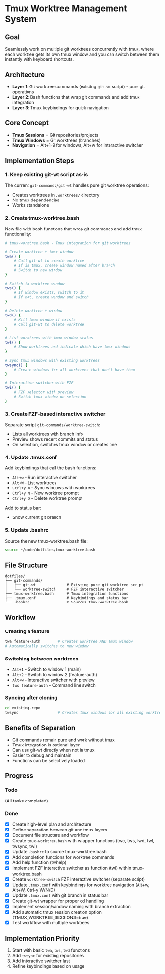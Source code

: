# Tmux Worktree Management System

## Goal
Seamlessly work on multiple git worktrees concurrently with tmux, where each worktree gets its own tmux window and you can switch between them instantly with keyboard shortcuts.

## Architecture
- **Layer 1**: Git worktree commands (existing `git-wt` script) - pure git operations
- **Layer 2**: Bash functions that wrap git commands and add tmux integration
- **Layer 3**: Tmux keybindings for quick navigation

## Core Concept
- **Tmux Sessions** = Git repositories/projects
- **Tmux Windows** = Git worktrees (branches)
- **Navigation** = Alt+1-9 for windows, Alt+w for interactive switcher

## Implementation Steps

### 1. Keep existing git-wt script as-is
The current `git-commands/git-wt` handles pure git worktree operations:
- Creates worktrees in `.worktrees/` directory
- No tmux dependencies
- Works standalone

### 2. Create tmux-worktree.bash
New file with bash functions that wrap git commands and add tmux functionality:

```bash
# tmux-worktree.bash - Tmux integration for git worktrees

# Create worktree + tmux window
twa() {
    # Call git-wt to create worktree
    # If in tmux, create window named after branch
    # Switch to new window
}

# Switch to worktree window
tws() {
    # If window exists, switch to it
    # If not, create window and switch
}

# Delete worktree + window
twd() {
    # Kill tmux window if exists
    # Call git-wt to delete worktree
}

# List worktrees with tmux window status
twl() {
    # Show worktrees and indicate which have tmux windows
}

# Sync tmux windows with existing worktrees
twsync() {
    # Create windows for all worktrees that don't have them
}

# Interactive switcher with FZF
twi() {
    # FZF selector with preview
    # Switch tmux window on selection
}
```

### 3. Create FZF-based interactive switcher
Separate script `git-commands/worktree-switch`:
- Lists all worktrees with branch info
- Preview shows recent commits and status
- On selection, switches tmux window or creates one

### 4. Update .tmux.conf
Add keybindings that call the bash functions:
- `Alt+w` - Run interactive switcher
- `Alt+W` - List worktrees
- `Ctrl+y W` - Sync windows with worktrees
- `Ctrl+y N` - New worktree prompt
- `Ctrl+y D` - Delete worktree prompt

Add to status bar:
- Show current git branch

### 5. Update .bashrc
Source the new tmux-worktree.bash file:
```bash
source ~/code/dotfiles/tmux-worktree.bash
```

## File Structure
```
dotfiles/
├── git-commands/
│   ├── git-wt              # Existing pure git worktree script
│   └── worktree-switch     # FZF interactive switcher
├── tmux-worktree.bash      # Tmux integration functions
├── .tmux.conf              # Keybindings and status bar
└── .bashrc                 # Sources tmux-worktree.bash
```

## Workflow

### Creating a feature
```bash
twa feature-auth        # Creates worktree AND tmux window
# Automatically switches to new window
```

### Switching between worktrees
- `Alt+1` - Switch to window 1 (main)
- `Alt+2` - Switch to window 2 (feature-auth)
- `Alt+w` - Interactive switcher with preview
- `tws feature-auth` - Command line switch

### Syncing after cloning
```bash
cd existing-repo
twsync                  # Creates tmux windows for all existing worktrees
```

## Benefits of Separation
- Git commands remain pure and work without tmux
- Tmux integration is optional layer
- Can use git-wt directly when not in tmux
- Easier to debug and maintain
- Functions can be selectively loaded

## Progress

### Todo
(All tasks completed)

### Done
- [x] Create high-level plan and architecture
- [x] Define separation between git and tmux layers
- [x] Document file structure and workflow
- [x] Create `tmux-worktree.bash` with wrapper functions (twc, tws, twd, twl, twsync, twi)
- [x] Update `.bashrc` to source tmux-worktree.bash
- [x] Add completion functions for worktree commands
- [x] Add help function (twhelp)
- [x] Implement FZF interactive switcher as function (twi) within tmux-worktree.bash
- [x] Create `worktree-switch` FZF interactive switcher (separate script)
- [x] Update `.tmux.conf` with keybindings for worktree navigation (Alt+w, Alt+W, Ctrl-y W/N/D)
- [x] Update `.tmux.conf` with git branch in status bar
- [x] Create git-wt wrapper for proper cd handling
- [x] Implement session/window naming with branch extraction
- [x] Add automatic tmux session creation option (TMUX_WORKTREE_SESSIONS=true)
- [x] Test workflow with multiple worktrees

## Implementation Priority
1. Start with basic `twa`, `tws`, `twd` functions
2. Add `twsync` for existing repositories
3. Add interactive switcher last
4. Refine keybindings based on usage
